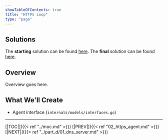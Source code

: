 ```yaml
---
showTableOfContents: true
title: "HTTPS Loop"
type: "page"
---
```

## Solutions
The **starting** solution can be found [here](https://github.com/faanross/workshop_antisyphon_18092025/tree/main/Lesson05_Begin).
The **final** solution can be found [here](https://github.com/faanross/workshop_antisyphon_18092025/tree/main/Lesson05_Done).

## Overview
Overview goes here.


## What We'll Create
- Agent interface (`internals/models/interfaces.go`)


___
[|TOC|]({{< ref "../moc.md" >}})
[|PREV|]({{< ref "02_https_agent.md" >}})
[|NEXT|]({{< ref "../part_d/01_dns_server.md" >}})